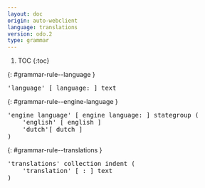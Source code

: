 ```yaml
---
layout: doc
origin: auto-webclient
language: translations
version: odo.2
type: grammar
---
```


1. TOC
{:toc}


{: #grammar-rule--language }
<div class="language-js highlighter-rouge">
<div class="highlight">
<pre class="highlight language-js code-custom">
'<span class="token string">language</span>' [ <span class="token operator">language:</span> ] text
</pre>
</div>
</div>

{: #grammar-rule--engine-language }
<div class="language-js highlighter-rouge">
<div class="highlight">
<pre class="highlight language-js code-custom">
'<span class="token string">engine language</span>' [ <span class="token operator">engine</span> <span class="token operator">language:</span> ] stategroup (
	'<span class="token string">english</span>' [ <span class="token operator">english</span> ]
	'<span class="token string">dutch</span>'[ <span class="token operator">dutch</span> ]
)
</pre>
</div>
</div>

{: #grammar-rule--translations }
<div class="language-js highlighter-rouge">
<div class="highlight">
<pre class="highlight language-js code-custom">
'<span class="token string">translations</span>' collection indent (
	'<span class="token string">translation</span>' [ <span class="token operator">:</span> ] text
)
</pre>
</div>
</div>
